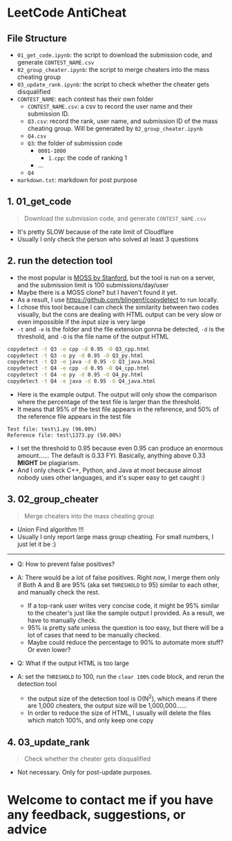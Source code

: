# LeetCode AntiCheat

## File Structure
* `01_get_code.ipynb`: the script to download the submission code, and generate `CONTEST_NAME.csv`
* `02_group_cheater.ipynb`: the script to merge cheaters into the mass cheating group
* `03_update_rank.ipynb`: the script to check whether the cheater gets disqualified
* `CONTEST_NAME`: each contest has their own folder
  * `CONTEST_NAME.csv`: a csv to record the user name and their submission ID.
  * `Q3.csv`: record the rank, user name, and submission ID of the mass cheating group. Will be generated by `02_group_cheater.ipynb`
  * `Q4.csv`
  * `Q3`: the folder of submission code
    * `0001-1000`
      * `1.cpp`: the code of ranking 1
    * ...
  * `Q4` 
* `markdown.txt`: markdown for post purpose 


## 1. 01_get_code
> Download the submission code, and generate `CONTEST_NAME.csv`
* It's pretty SLOW because of the rate limit of Cloudflare
* Usually I only check the person who solved at least 3 questions

## 2. run the detection tool
* the most popular is [MOSS by Stanford](https://theory.stanford.edu/~aiken/moss/), but the tool is run on a server, and the submission limit is 100 submissions/day/user
* Maybe there is a MOSS clone? but I haven't found it yet.
* As a result, I use https://github.com/blingenf/copydetect to run locally.
* I chose this tool because I can check the similarity between two codes visually, but the cons are dealing with HTML output can be very slow or even impossible if the input size is very large
* `-t` and `-e` is the folder and the file extension gonna be detected,  `-d` is the threshold, and `-O` is the file name of the output HTML
```bash
copydetect -t Q3 -e cpp -d 0.95 -O Q3_cpp.html
copydetect -t Q3 -e py -d 0.95 -O Q3_py.html
copydetect -t Q3 -e java -d 0.95 -O Q3_java.html
copydetect -t Q4 -e cpp -d 0.95 -O Q4_cpp.html
copydetect -t Q4 -e py -d 0.95 -O Q4_py.html
copydetect -t Q4 -e java -d 0.95 -O Q4_java.html
```
* Here is the example output. The output will only show the comparison where the percentage of the test file is larger than the threshold.
* It means that 95% of the test file appears in the reference, and 50% of the reference file appears in the test file
```
Test file: test\1.py (96.00%)
Reference file: test\1373.py (50.00%)
```
* I set the threshold to 0.95 because even 0.95 can produce an enormous amount...... The default is 0.33 FYI. Basically, anything above 0.33 **MIGHT** be plagiarism.
* And I only check C++, Python, and Java at most because almost nobody uses other languages, and it's super easy to get caught :)

## 3. 02_group_cheater
> Merge cheaters into the mass cheating group
* Union Find algorithm !!!
* Usually I only report large mass group cheating. For small numbers, I just let it be :)
---
* Q: How to prevent false positives?
* A: There would be a lot of false positives. Right now, I merge them only if Both A and B are 95% (aka set `THRESHOLD` to 95) similar to each other, and manually check the rest.
  * If a top-rank user writes very concise code, it might be 95% similar to the cheater's just like the sample output I provided. As a result, we have to manually check.
  * 95% is pretty safe unless the question is too easy, but there will be a lot of cases that need to be manually checked.
  * Maybe could reduce the percentage to 90% to automate more stuff? Or even lower?

* Q: What if the output HTML is too large
* A: set the `THRESHOLD` to 100, run the `clear 100%` code block, and rerun the detection tool
  * the output size of the detection tool is O(N<sup>2</sup>), which means if there are 1,000 cheaters, the output size will be 1,000,000......
  * In order to reduce the size of HTML, I usually will delete the files which match 100%, and only keep one copy

## 4. 03_update_rank
> Check whether the cheater gets disqualified
* Not necessary. Only for post-update purposes.

# Welcome to contact me if you have any feedback, suggestions, or advice
